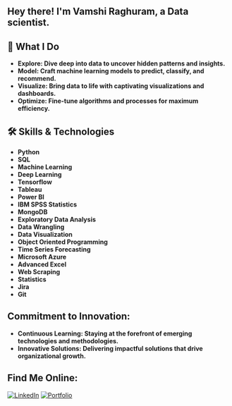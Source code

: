 ## Hey there! I'm Vamshi Raghuram, a Data scientist. 

## 🚀 What I Do
- **Explore: Dive deep into data to uncover hidden patterns and insights.**
- **Model: Craft machine learning models to predict, classify, and recommend.**
- **Visualize: Bring data to life with captivating visualizations and dashboards.**
- **Optimize: Fine-tune algorithms and processes for maximum efficiency.**

## 🛠️ Skills & Technologies

- **Python**  
- **SQL**
- **Machine Learning**
- **Deep Learning**
- **Tensorflow** 
- **Tableau**
- **Power BI**
- **IBM SPSS Statistics**
- **MongoDB**
- **Exploratory Data Analysis** 
- **Data Wrangling**
- **Data Visualization**
- **Object Oriented Programming**
- **Time Series Forecasting**
- **Microsoft Azure** 
- **Advanced Excel** 
- **Web Scraping** 
- **Statistics**
- **Jira**
- **Git** 

## Commitment to Innovation:
- **Continuous Learning: Staying at the forefront of emerging technologies and methodologies.**
- **Innovative Solutions: Delivering impactful solutions that drive organizational growth.**

## Find Me Online:
[![LinkedIn](https://img.shields.io/badge/LinkedIn-0077B5?style=for-the-badge&logo=linkedin&logoColor=white)](https://www.linkedin.com/in/vamshi-raghuram-g)
[![Portfolio](https://img.shields.io/badge/Portfolio-28A745?style=for-the-badge)](https://vamshi-raghuram-g.github.io/) 
